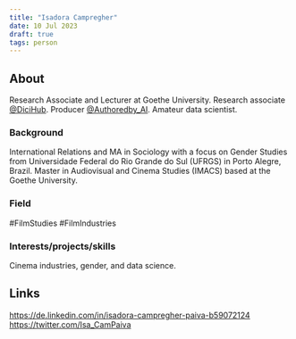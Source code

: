 ```yaml
---
title: "Isadora Campregher"
date: 10 Jul 2023
draft: true
tags: person
---
```


## About
Research Associate and Lecturer at Goethe University. Research associate [@DiciHub](https://twitter.com/DiciHub). Producer [@Authoredby_AI](https://twitter.com/Authoredby_AI). Amateur data scientist.

### Background
International Relations and MA in Sociology with a focus on Gender Studies from Universidade Federal do Rio Grande do Sul (UFRGS) in Porto Alegre, Brazil.  Master in Audiovisual and Cinema Studies (IMACS) based at the Goethe University.

### Field
#FilmStudies #FilmIndustries

### Interests/projects/skills
Cinema industries, gender, and data science.

## Links
https://de.linkedin.com/in/isadora-campregher-paiva-b59072124
https://twitter.com/Isa_CamPaiva
